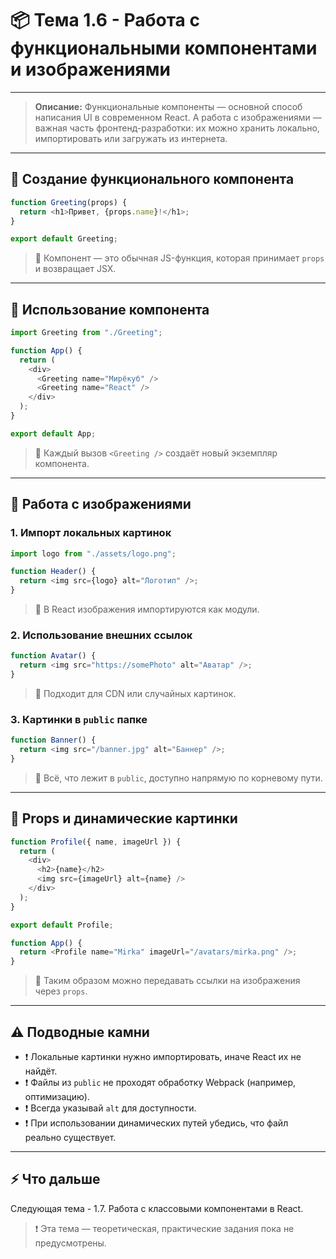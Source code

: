 # 📦 Тема 1.6 - Работа с функциональными компонентами и изображениями

---

> **Описание:**
> Функциональные компоненты — основной способ написания UI в современном React. А работа с изображениями — важная часть фронтенд-разработки: их можно хранить локально, импортировать или загружать из интернета.

---

## 🔹 Создание функционального компонента

```javascript
function Greeting(props) {
  return <h1>Привет, {props.name}!</h1>;
}

export default Greeting;
```

> 📌 Компонент — это обычная JS-функция, которая принимает `props` и возвращает JSX.

---

## 🔹 Использование компонента

```javascript
import Greeting from "./Greeting";

function App() {
  return (
    <div>
      <Greeting name="Мирёкуб" />
      <Greeting name="React" />
    </div>
  );
}

export default App;
```

> 📌 Каждый вызов `<Greeting />` создаёт новый экземпляр компонента.

---

## 🔹 Работа с изображениями

### 1. Импорт локальных картинок

```javascript
import logo from "./assets/logo.png";

function Header() {
  return <img src={logo} alt="Логотип" />;
}
```

> 📌 В React изображения импортируются как модули.

### 2. Использование внешних ссылок

```javascript
function Avatar() {
  return <img src="https://somePhoto" alt="Аватар" />;
}
```

> 📌 Подходит для CDN или случайных картинок.

### 3. Картинки в `public` папке

```javascript
function Banner() {
  return <img src="/banner.jpg" alt="Баннер" />;
}
```

> 📌 Всё, что лежит в `public`, доступно напрямую по корневому пути.

---

## 🔹 Props и динамические картинки

```javascript
function Profile({ name, imageUrl }) {
  return (
    <div>
      <h2>{name}</h2>
      <img src={imageUrl} alt={name} />
    </div>
  );
}

export default Profile;
```

```javascript
function App() {
  return <Profile name="Mirka" imageUrl="/avatars/mirka.png" />;
}
```

> 📌 Таким образом можно передавать ссылки на изображения через `props`.

---

## ⚠️ Подводные камни

- ❗ Локальные картинки нужно импортировать, иначе React их не найдёт.
- ❗ Файлы из `public` не проходят обработку Webpack (например, оптимизацию).
- ❗ Всегда указывай `alt` для доступности.
- ❗ При использовании динамических путей убедись, что файл реально существует.

---

## ⚡ Что дальше

Следующая тема - 1.7. Работа с классовыми компонентами в React.

> ❗ Эта тема — теоретическая, практические задания пока не предусмотрены.
